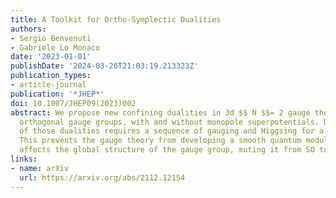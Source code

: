 ```yaml
---
title: A Toolkit for Ortho-Symplectic Dualities
authors:
- Sergio Benvenuti
- Gabriele Lo Monaco
date: '2023-01-01'
publishDate: '2024-03-26T21:03:19.213323Z'
publication_types:
- article-journal
publication: '*JHEP*'
doi: 10.1007/JHEP09(2023)002
abstract: We propose new confining dualities in 3d $$ N $$= 2 gauge theories with
  orthogonal gauge groups, with and without monopole superpotentials. Deriving some
  of those dualities requires a sequence of gauging and Higgsing for a $ℤ$2 symmetry.
  This prevents the gauge theory from developing a smooth quantum moduli space and
  affects the global structure of the gauge group, muting it from SO to O+.
links:
- name: arXiv
  url: https://arxiv.org/abs/2112.12154
---
```

